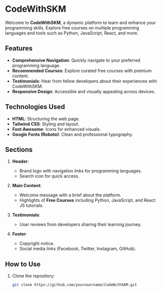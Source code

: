 # CodeWithSKM  

Welcome to **CodeWithSKM**, a dynamic platform to learn and enhance your programming skills. Explore free courses on multiple programming languages and tools such as Python, JavaScript, React, and more.  

## Features  

- **Comprehensive Navigation**: Quickly navigate to your preferred programming language.  
- **Recommended Courses**: Explore curated free courses with premium content.  
- **Testimonials**: Hear from fellow developers about their experiences with CodeWithSKM.  
- **Responsive Design**: Accessible and visually appealing across devices.  

## Technologies Used  

- **HTML**: Structuring the web page.  
- **Tailwind CSS**: Styling and layout.  
- **Font Awesome**: Icons for enhanced visuals.  
- **Google Fonts (Roboto)**: Clean and professional typography.  

## Sections  

1. **Header**:  
   - Brand logo with navigation links for programming languages.  
   - Search icon for quick access.  

2. **Main Content**:  
   - Welcome message with a brief about the platform.  
   - Highlights of **Free Courses** including Python, JavaScript, and React JS tutorials.  

3. **Testimonials**:  
   - User reviews from developers sharing their learning journey.  

4. **Footer**:  
   - Copyright notice.  
   - Social media links (Facebook, Twitter, Instagram, GitHub).  

## How to Use  

1. Clone the repository:  
   ```bash
   git clone https://github.com/yourusername/CodeWithSKM.git
